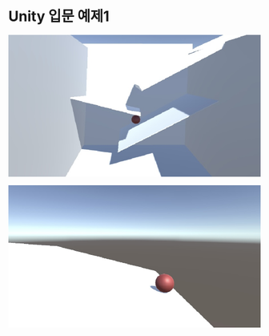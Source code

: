 # Unity 입문 예제1

![이미지](https://github.com/kimguppy/game/blob/main/week12/unity_ex1.jpg)

![이미지](https://github.com/kimguppy/game/blob/main/week12/unity_ex2.jpg)

